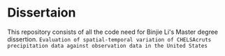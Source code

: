 # Dissertaion
This repository consists of all the code need for Binjie Li's  Master degree dissertion.
`Evaluation of spatial-temporal variation of CHELSAcruts precipitation data against observation data in the United States`
